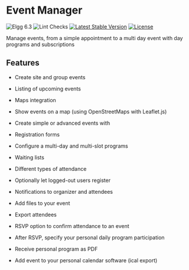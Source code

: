 Event Manager
=============

![Elgg 6.3](https://img.shields.io/badge/Elgg-6.3-green.svg)
![Lint Checks](https://github.com/ColdTrick/event_manager/actions/workflows/lint.yml/badge.svg?event=push)
[![Latest Stable Version](https://poser.pugx.org/coldtrick/event_manager/v/stable.svg)](https://packagist.org/packages/coldtrick/event_manager)
[![License](https://poser.pugx.org/coldtrick/event_manager/license.svg)](https://packagist.org/packages/coldtrick/event_manager)

Manage events, from a simple appointment to a multi day event with day programs and subscriptions

Features
--------

- Create site and group events
- Listing of upcoming events
- Maps integration
 - Show events on a map (using OpenStreetMaps with Leaflet.js)

- Create simple or advanced events with
 - Registration forms
 - Configure a multi-day and multi-slot programs
 - Waiting lists
 - Different types of attendance
 - Optionally let logged-out users register
 - Notifications to organizer and attendees
 - Add files to your event
 - Export attendees
 
- RSVP option to confirm attendance to an event
- After RSVP, specify your personal daily program participation
- Receive personal program as PDF
- Add event to your personal calendar software (ical export)

